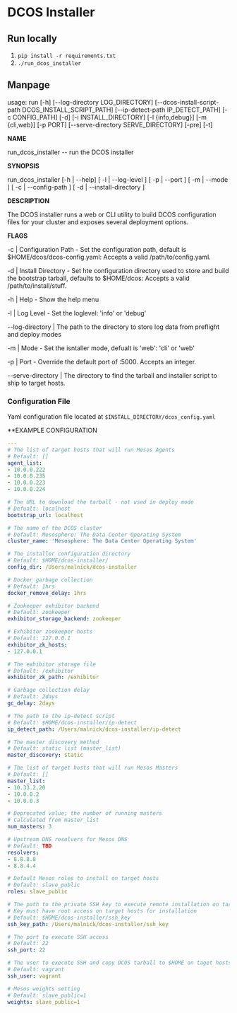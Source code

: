# DCOS Installer

## Run locally

1. ```pip install -r requirements.txt```
2. ```./run_dcos_installer```

## Manpage

usage: run [-h] [--log-directory LOG_DIRECTORY]
           [--dcos-install-script-path DCOS_INSTALL_SCRIPT_PATH]
           [--ip-detect-path IP_DETECT_PATH] [-c CONFIG_PATH] [-d]
           [-i INSTALL_DIRECTORY] [-l {info,debug}] [-m {cli,web}] [-p PORT]
           [--serve-directory SERVE_DIRECTORY] [-pre] [-t]

**NAME**

run_dcos_installer -- run the DCOS installer

**SYNOPSIS**

run_dcos_installer [-h | --help] [ -l | --log-level ] [ -p | --port ] [ -m | --mode ] [ -c | --config-path ] [ -d | --install-directory ] 

**DESCRIPTION**

The DCOS installer runs a web or CLI utility to build DCOS configuration files for your cluster and exposes several deployment options.

**FLAGS**
  
  -c                | Configuration Path - Set the configuration path, default is $HOME/dcos/dcos-config.yaml: Accepts a valid /path/to/config.yaml.

  -d                | Install Directory - Set hte configuration directory used to store and build the bootstrap tarball, defaults to $HOME/dcos: Accepts a valid /path/to/install/stuff. 
  
  -h                | Help - Show the help menu

  -l                | Log Level - Set the loglevel: 'info' or 'debug'

  --log-directory   | The path to the directory to store log data from preflight and deploy modes

  -m                | Mode - Set the isntaller mode, defualt is 'web': 'cli' or 'web'

  -p                | Port - Override the default port of :5000. Accepts an integer.

  --serve-directory | The directory to find the tarball and installer script to ship to target hosts.
  

### Configuration File 
Yaml configuration file located at `$INSTALL_DIRECTORY/dcos_config.yaml`

**EXAMPLE CONFIGURATION

```yaml
---
# The list of target hosts that will run Mesos Agents
# Default: []
agent_list:
- 10.0.0.222
- 10.0.0.235
- 10.0.0.223
- 10.0.0.224

# The URL to download the tarball - not used in deploy mode
# Defualt: localhost
bootstrap_url: localhost

# The name of the DCOS cluster
# Default: Mesosphere: The Data Center Operating System
cluster_name: 'Mesosphere: The Data Center Operating System'

# The installer configuration directory
# Default: $HOME/dcos-installer/
config_dir: /Users/malnick/dcos-installer

# Docker garbage collection
# Default: 1hrs
docker_remove_delay: 1hrs

# Zookeeper exhibitor backend
# Default: zookeeper
exhibitor_storage_backend: zookeeper

# Exhibitor zookeeper hosts
# Default: 127.0.0.1
exhibitor_zk_hosts:
- 127.0.0.1

# The exhibitor storage file
# Default: /exhibitor
exhibitor_zk_path: /exhibitor

# Garbage collection delay
# Default: 2days
gc_delay: 2days

# The path to the ip-detect script
# Default: $HOME/dcos-installer/ip-detect
ip_detect_path: /Users/malnick/dcos-installer/ip-detect

# The master discovery method
# Default: static list (master_list)
master_discovery: static

# The list of target hosts that will run Mesos Masters
# Default: []
master_list:
- 10.33.2.20
- 10.0.0.2
- 10.0.0.3

# Deprecated value; the number of running masters
# Calculated from master_list
num_masters: 3

# Upstream DNS resolvers for Mesos DNS
# Default: TBD
resolvers:
- 8.8.8.8
- 8.8.4.4

# Default Mesos roles to install on target hosts
# Default: slave_public
roles: slave_public

# The path to the private SSH key to execute remote installation on target hosts
# Key must have root access on target hosts for installation
# Default: $HOME/dcos-installer/ssh_key
ssh_key_path: /Users/malnick/dcos-installer/ssh_key

# The port to execute SSH access
# Default: 22
ssh_port: 22

# The user to execute SSH and copy DCOS tarball to $HOME on taget hosts
# Default: vagrant
ssh_user: vagrant

# Mesos weights setting
# Default: slave_public=1
weights: slave_public=1
```
